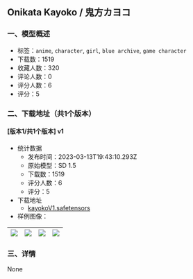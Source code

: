 ## Onikata Kayoko / 鬼方カヨコ
### 一、模型概述

- 标签：`anime`, `character`, `girl`, `blue archive`, `game character`
- 下载数：1519
- 收藏人数：320
- 评论人数：0
- 评分人数：6
- 评分：5

### 二、下载地址（共1个版本）

#### [版本1/共1个版本] v1

- 统计数据
  - 发布时间：2023-03-13T19:43:10.293Z
  - 原始模型：SD 1.5
  - 下载数：1519
  - 评分人数：6
  - 评分：5
- 下载地址
  - [kayokoV1.safetensors](https://civitai.com/api/download/models/21397)
- 样例图像：

| <img src="https://image.civitai.com/xG1nkqKTMzGDvpLrqFT7WA/0930589f-d033-4f4d-5b4c-87c3252ac100/width=450/227219.jpeg" /> | <img src="https://image.civitai.com/xG1nkqKTMzGDvpLrqFT7WA/8a310852-588a-4a11-4bb2-308f648f3000/width=450/227220.jpeg" /> | <img src="https://image.civitai.com/xG1nkqKTMzGDvpLrqFT7WA/6f1adc9d-1f95-4dd5-1afb-aa80d5a13700/width=450/227222.jpeg" /> | <img src="https://image.civitai.com/xG1nkqKTMzGDvpLrqFT7WA/15bad5ed-34a0-4b3f-7aa4-bc4b6bad5900/width=450/245686.jpeg" /> |
| ---- | ---- | ---- | ---- |


### 三、详情
None